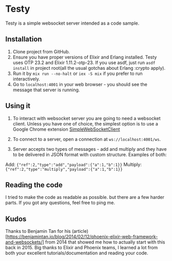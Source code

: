 # Testy

Testy is a simple websocket server intended as a code sample.

## Installation

1. Clone project from GitHub.
2. Ensure you have proper versions of Elixir and Erlang installed. Testy uses OTP 23.2 and Elixir 1.11.2-otp-23. If you use asdf, just run `asdf install` in project root(all the usual gotchas about Erlang :crypto apply).
3. Run it by `mix run --no-halt` or `iex -S mix` if you prefer to run interactively.
4. Go to `localhost:4001` in your web browser - you should see the message that server is running.

## Using it

1. To interact with websocket server you are going to need a websocket client. Unless you have one of choice, the simplest option is to use a Google Chrome extension [SimpleWebSocketClient](https://chrome.google.com/webstore/detail/simple-websocket-client/pfdhoblngboilpfeibdedpjgfnlcodoo?hl=en)

2. To connect to a server, open a connection at `ws://localhost:4001/ws`.

3. Server accepts two types of messages - add and multiply and they have to be delivered in JSON format with custom structure. Examples of both:

Add: `{"ref":2,"type":"add","payload":{"a":1,"b":1}}`
Multiply: `{"ref":2,"type":"multiply","payload":{"a":1,"b":1}}`

## Reading the code
I tried to make the code as readable as possible. but there are a few harder parts. If you got any questions, feel free to ping me.

## Kudos
Thanks to Benjamin Tan for his (article)[https://benjamintan.io/blog/2014/02/12/phoenix-elixir-web-framework-and-websockets/] from 2014 that showed me how to actually start with this back in 2015. Big thanks to Elixir and Phoenix teams, I learned a lot from both your excellent tutorials/documentation and reading your code.
